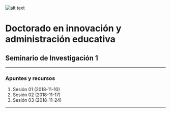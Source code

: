 ![alt text](http://universidadcucii.mx/img/demos/law-firm/logo.png "Puesta la camiseta!")
# Doctorado en innovación y administración educativa
## Seminario de Investigación 1
---
### Apuntes y recursos
1. Sesión 01 (2018-11-10)
1. Sesión 02 (2018-11-17)
1. Sesión 03 (2018-11-24) 
---

